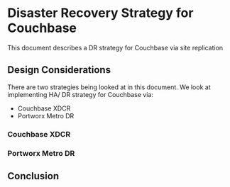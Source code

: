 # Disaster Recovery Strategy for Couchbase
This document describes a DR strategy for Couchbase via site replication

## Design Considerations
There are two strategies being looked at in this document. We look at implementing HA/ DR strategy for Couchbase via:
* Couchbase XDCR
* Portworx Metro DR

### Couchbase XDCR

### Portworx Metro DR

## Conclusion